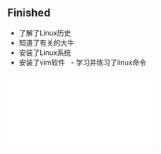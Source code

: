 ## Finished
  - 了解了Linux历史
  - 知道了有关的大牛
  - 安装了Linux系统
  - 安装了vim软件
  - 学习并练习了linux命令  
  
  ![linux相关]( ./f-linux.md)

